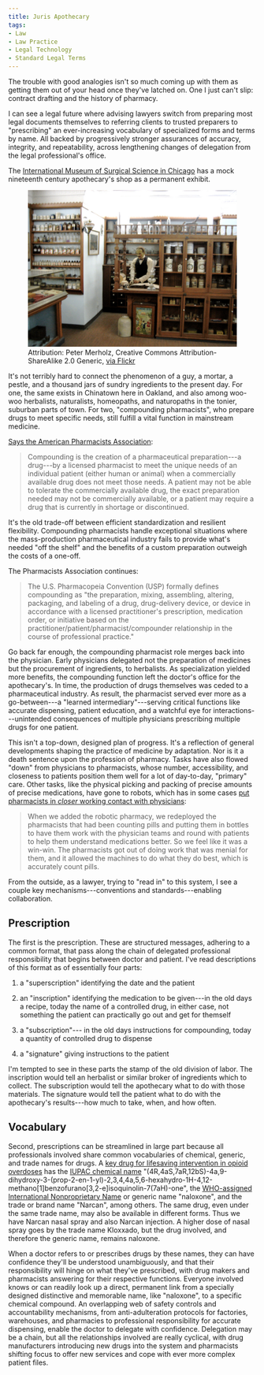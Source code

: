 ```yaml
---
title: Juris Apothecary
tags:
- Law
- Law Practice
- Legal Technology
- Standard Legal Terms
---
```


The trouble with good analogies isn't so much coming up with them as getting them out of your head once they've latched on.  One I just can't slip: contract drafting and the history of pharmacy.

I can see a legal future where advising lawyers switch from preparing most legal documents themselves to referring clients to trusted preparers to "prescribing" an ever-increasing vocabulary of specialized forms and terms by name.  All backed by progressively stronger assurances of accuracy, integrity, and repeatability, across lengthening changes of delegation from the legal professional's office.

The [International Museum of Surgical Science in Chicago](https://imss.org/) has a mock nineteenth century apothecary's shop as a permanent exhibit.

<figure>
<img src="/images/imss-apothecary.jpg" alt="photo of nineteenth century apothecary exhibit at International Museum of Surgican Science">
<figcaption>Attribution: Peter Merholz, Creative Commons Attribution-ShareAlike 2.0 Generic, <a href="https://www.flickr.com/photos/peterme/151190340">via Flickr</a></figcaption>
</figure>

It's not terribly hard to connect the phenomenon of a guy, a mortar, a pestle, and a thousand jars of sundry ingredients to the present day.  For one, the same exists in Chinatown here in Oakland, and also among woo-woo herbalists, naturalists, homeopaths, and naturopaths in the tonier, suburban parts of town.  For two, "compounding pharmacists", who prepare drugs to meet specific needs, still fulfill a vital function in mainstream medicine.

[Says the American Pharmacists Association](https://pharmacist.com/Practice/Patient-Care-Services/Compounding/Compounding-FAQs):

> Compounding is the creation of a pharmaceutical preparation---a drug---by a licensed pharmacist to meet the unique needs of an individual patient (either human or animal) when a commercially available drug does not meet those needs.  A patient may not be able to tolerate the commercially available drug, the exact preparation needed may not be commercially available, or a patient may require a drug that is currently in shortage or discontinued.

It's the old trade-off between efficient standardization and resilient flexibility.  Compounding pharmacists handle exceptional situations where the mass-production pharmaceutical industry fails to provide what's needed "off the shelf" and the benefits of a custom preparation outweigh the costs of a one-off.

The Pharmacists Association continues:

> The U.S. Pharmacopeia Convention (USP) formally defines compounding as "the preparation, mixing, assembling, altering, packaging, and labeling of a drug, drug-delivery device, or device in accordance with a licensed practitioner's prescription, medication order, or initiative based on the practitioner/patient/pharmacist/compounder relationship in the course of professional practice."

Go back far enough, the compounding pharmacist role merges back into the physician.  Early physicians delegated not the preparation of medicines but the procurement of ingredients, to herbalists.  As specialization yielded more benefits, the compounding function left the doctor's office for the apothecary's.  In time, the production of drugs themselves was ceded to a pharmaceutical industry.  As result, the pharmacist served ever more as a go-between---a "learned intermediary"---serving critical functions like accurate dispensing, patient education, and a watchful eye for interactions---unintended consequences of multiple physicians prescribing multiple drugs for one patient.

This isn't a top-down, designed plan of progress.  It's a reflection of general developments shaping the practice of medicine by adaptation.  Nor is it a death sentence upon the profession of pharmacy.  Tasks have also flowed "down" from physicians to pharmacists, whose number, accessibility, and closeness to patients position them well for a lot of day-to-day, "primary" care.  Other tasks, like the physical picking and packing of precise amounts of precise medications, have gone to robots, which has in some cases [put pharmacists in _closer_ working contact with physicians](https://www.youtube.com/watch?v=oUjwjwZ4cLQ):

> When we added the robotic pharmacy, we redeployed the pharmacists that had been counting pills and putting them in bottles to have them work with the physician teams and round with patients to help them understand medications better.  So we feel like it was a win-win.  The pharmacists got out of doing work that was menial for them, and it allowed the machines to do what they do best, which is accurately count pills.

From the outside, as a lawyer, trying to "read in" to this system, I see a couple key mechanisms---conventions and standards---enabling collaboration.

## Prescription

The first is the prescription.  These are structured messages, adhering to a common format, that pass along the chain of delegated professional responsibility that begins between doctor and patient.  I've read descriptions of this format as of essentially four parts:

1.  a "superscription" identifying the date and the patient

2.  an "inscription" identifying the medication to be given---in the old days a recipe, today the name of a controlled drug, in either case, not something the patient can practically go out and get for themself

3.  a "subscription"--- in the old days instructions for compounding, today a quantity of controlled drug to dispense

4.  a "signature" giving instructions to the patient

I'm tempted to see in these parts the stamp of the old division of labor.  The inscription would tell an herbalist or similar broker of ingredients which to collect.  The subscription would tell the apothecary what to do with those materials.  The signature would tell the patient what to do with the apothecary's results---how much to take, when, and how often.

## Vocabulary

Second, prescriptions can be streamlined in large part because all professionals involved share common vocabularies of chemical, generic, and trade names for drugs.  A [key drug for lifesaving intervention in opioid overdoses](https://en.wikipedia.org/wiki/Naloxone) has the [IUPAC chemical name](https://en.wikipedia.org/wiki/IUPAC_nomenclature_of_organic_chemistry) "(4R,4aS,7aR,12bS)-4a,9-dihydroxy-3-(prop-2-en-1-yl)-2,3,4,4a,5,6-hexahydro-1H-4,12-methano[1]benzofurano[3,2-e]isoquinolin-7(7aH)-one", the [WHO-assigned International Nonproprietary Name](https://en.wikipedia.org/wiki/International_nonproprietary_name) or generic name "naloxone", and the trade or brand name "Narcan", among others.  The same drug, even under the same trade name, may also be available in different forms.  Thus we have Narcan nasal spray and also Narcan injection.  A higher dose of nasal spray goes by the trade name Kloxxado, but the drug involved, and therefore the generic name, remains naloxone.

When a doctor refers to or prescribes drugs by these names, they can have confidence they'll be understood unambiguously, and that their responsibility will hinge on what they've prescribed, with drug makers and pharmacists answering for their respective functions.  Everyone involved knows or can readily look up a direct, permanent link from a specially designed distinctive and memorable name, like "naloxone", to a specific chemical compound.  An overlapping web of safety controls and accountability mechanisms, from anti-adulteration protocols for factories, warehouses, and pharmacies to professional responsibility for accurate dispensing, enable the doctor to delegate with confidence.  Delegation may be a chain, but all the relationships involved are really cyclical, with drug manufacturers introducing new drugs into the system and pharmacists shifting focus to offer new services and cope with ever more complex patient files.
